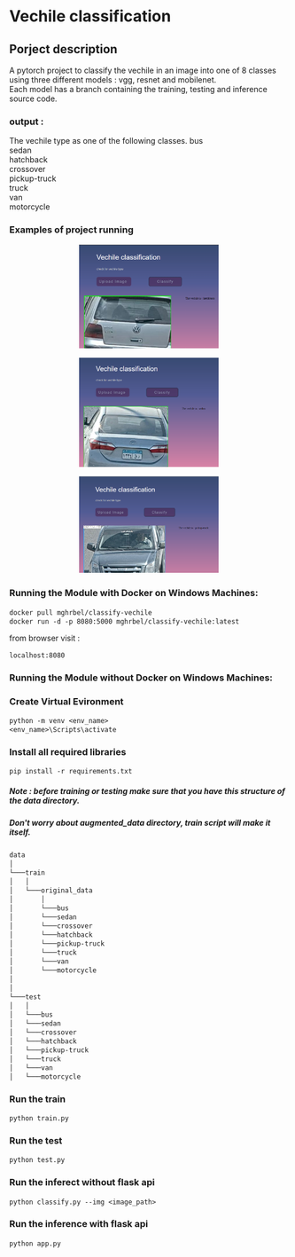# Vechile classification

## Porject description

A pytorch project to classify the vechile in an image into one of 8 classes using three different models : vgg, resnet and mobilenet.<br>
Each model has a branch containing the training, testing and inference source code.<br>

### output :

The vechile type as one of the following classes.
bus<br>
sedan<br>
hatchback<br>
crossover<br>
pickup-truck<br>
truck<br>
van<br>
motorcycle<br>

### Examples of project running
<p align="center">
<img src="docs/Example1.png" width="50%"/>
</p>
<p align="center">
<img src="docs/Example2.png" width="50%"/>
</p>
<p align="center">
<img src="docs/Example3.png" width="50%"/>
</p>

                                    
### Running the Module with Docker on Windows Machines:

```
docker pull mghrbel/classify-vechile
docker run -d -p 8080:5000 mghrbel/classify-vechile:latest
```
from browser visit :

```
localhost:8080
```

### Running the Module without Docker on Windows Machines:

### Create Virtual Evironment

```
python -m venv <env_name>
<env_name>\Scripts\activate
```

### Install all required libraries
```
pip install -r requirements.txt
```

##### Note : before training or testing make sure that you have this structure of the data directory.<br>
##### Don't worry about augmented_data directory, train script will make it itself.
```
data 
│
└───train
│   │
│   └───original_data
│       │
│       └───bus
│       └───sedan
│       └───crossover
│       └───hatchback
│       └───pickup-truck
│       └───truck
│       └───van
│       └───motorcycle
│   
│   
└───test
│   │
│   └───bus
│   └───sedan
│   └───crossover
│   └───hatchback
│   └───pickup-truck
│   └───truck
│   └───van
│   └───motorcycle
```

### Run the train 
```
python train.py
```

### Run the test 
```
python test.py
```

### Run the inferect without flask api 
```
python classify.py --img <image_path>
```

### Run the inference with flask api
```
python app.py
```


